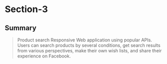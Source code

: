 # Section-3
## Summary
>Product search Responsive Web application using popular APIs.<br>
>Users can search products by several conditions, get search results from various perspectives, make their own wish lists, and share their experience on Facebook.
